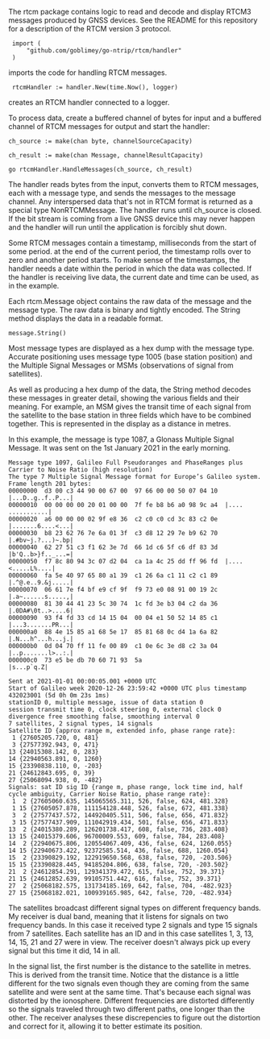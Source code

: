 The rtcm package contains logic to read and decode and display RTCM3
messages produced by GNSS devices.  See the README for this repository
for a description of the RTCM version 3 protocol.

     import (
         "github.com/goblimey/go-ntrip/rtcm/handler"
     )

imports the code for handling RTCM messages.

     rtcmHandler := handler.New(time.Now(), logger)

 creates an RTCM handler connected to a logger.

To process data, create a buffered channel of bytes for input
and a buffered channel of RTCM messages for output and start the handler:

    ch_source := make(chan byte, channelSourceCapacity)

    ch_result := make(chan Message, channelResultCapacity)

    go rtcmHandler.HandleMessages(ch_source, ch_result)

The handler reads bytes from the input, converts them to RTCM messages, each with a message type, and sends the messages to the message channel.
Any interspersed data that's not in RTCM format is returned as a special type NonRTCMMessage.
The handler runs until ch_source is closed.
If the bit stream is coming from a live GNSS device this may never happen
and the handler will run until the application is forcibly shut down.

Some RTCM messages
contain a timestamp,
milliseconds from the start of some period.
at the end of the current period,
the timestamp rolls over to zero and
another period starts.  To make sense of the
timestamps, the handler needs a date within the period in which the data
was collected.  If the handler is receiving live data, the current
date and time can be used, as in the example.

Each rtcm.Message object contains the raw data of the message
and the message type.  The raw data is binary and tightly
encoded.  The String method displays the data in a readable format.

    message.String()

Most message types are displayed as a hex dump with the message type.  Accurate positioning uses message type 1005 (base station position)
and the Multiple Signal Messages or MSMs (observations of signal from satellites).

As well as producing a hex dump of the data,
the String method decodes these messages in greater detail,
showing the various fields and their meaning.
For example, an MSM gives
the transit time of each signal from the
satellite to the base station in three fields which have to be combined together.
This is represented in the display as a distance in metres.

In this example,
the message is type 1087, a Glonass Multiple Signal Message.
It was sent on the 1st January 2021 in the early morning. 

    Message type 1097, Galileo Full Pseudoranges and PhaseRanges plus Carrier to Noise Ratio (high resolution)
    The type 7 Multiple Signal Message format for Europe’s Galileo system.
    Frame length 201 bytes:
    00000000  d3 00 c3 44 90 00 67 00  97 66 00 00 50 07 04 10  |...D..g..f..P...|
    00000010  00 00 00 00 20 01 00 00  7f fe b8 b6 a0 98 9c a4  |.... ...........|
    00000020  a6 00 00 00 02 9f e8 36  c2 c0 c0 cd 3c 83 c2 0e  |.......6....<...|
    00000030  b8 23 62 76 7e 6a 01 3f  c3 d8 12 29 7e b9 62 70  |.#bv~j.?...)~.bp|
    00000040  62 27 51 c3 f1 62 3e 7d  66 1d c6 5f c6 df 83 3d  |b'Q..b>}f.._...=|
    00000050  f7 8c 80 94 3c 07 d2 04  ca 1a 4c 25 dd ff 96 fd  |....<.....L%....|
    00000060  fa 5e 40 97 65 80 a1 39  c1 26 6a c1 11 c2 c1 89  |.^@.e..9.&j.....|
    00000070  06 61 7e f4 bf e9 cf 9f  f9 73 e0 08 91 00 19 2c  |.a~......s.....,|
    00000080  81 30 44 41 23 5c 30 74  1c fd 3e b3 04 c2 da 36  |.0DA#\0t..>....6|
    00000090  93 f4 fd 33 cd 14 15 04  00 04 e1 50 52 14 85 c1  |...3.......PR...|
    000000a0  88 4e 15 85 a1 68 5e 17  85 81 68 0c d4 1a 6a 82  |.N...h^...h...j.|
    000000b0  0d 04 70 ff 11 fe 00 89  c1 0e 6c 3e d8 c2 3a 04  |..p.......l>..:.|
    000000c0  73 e5 be db 70 60 71 93  5a                       |s...p`q.Z|
    
    Sent at 2021-01-01 00:00:05.001 +0000 UTC
    Start of Galileo week 2020-12-26 23:59:42 +0000 UTC plus timestamp 432023001 (5d 0h 0m 23s 1ms)
    stationID 0, multiple message, issue of data station 0
    session transmit time 0, clock steering 0, external clock 0
    divergence free smoothing false, smoothing interval 0
    7 satellites, 2 signal types, 14 signals
    Satellite ID {approx range m, extended info, phase range rate}:
     1 {27605205.720, 0, 481}
     3 {27577392.943, 0, 471}
    13 {24015308.142, 0, 283}
    14 {22940563.891, 0, 1260}
    15 {23390838.110, 0, -203}
    21 {24612843.695, 0, 39}
    27 {25068094.938, 0, -482}
    Signals: sat ID sig ID {range m, phase range, lock time ind, half cycle ambiguity, Carrier Noise Ratio, phase range rate}:
     1  2 {27605060.635, 145065565.311, 526, false, 624, 481.328}
     1 15 {27605057.878, 111154128.448, 526, false, 672, 481.338}
     3  2 {27577437.572, 144920405.511, 506, false, 656, 471.832}
     3 15 {27577437.909, 111042919.434, 501, false, 656, 471.833}
    13  2 {24015380.289, 126201738.417, 608, false, 736, 283.408}
    13 15 {24015379.606, 96700009.553, 609, false, 784, 283.408}
    14  2 {22940675.806, 120554067.409, 436, false, 624, 1260.055}
    14 15 {22940673.422, 92372585.514, 436, false, 688, 1260.054}
    15  2 {23390829.192, 122919650.568, 638, false, 720, -203.506}
    15 15 {23390828.445, 94185204.806, 638, false, 720, -203.502}
    21  2 {24612854.291, 129341379.472, 615, false, 752, 39.371}
    21 15 {24612852.639, 99105751.442, 616, false, 752, 39.371}
    27  2 {25068182.575, 131734185.169, 642, false, 704, -482.923}
    27 15 {25068182.021, 100939165.985, 642, false, 720, -482.934}

The satellites broadcast different signal types on different
frequency bands.
My receiver is dual band,
meaning that it listens for signals on two frequency bands.
In this case it received type 2 signals and type 15 signals
from 7 satellites.
Each satellite has an ID and in this case
satellites 1, 3, 13, 14, 15, 21 and 27 were in view.
The receiver doesn't always pick up every signal
but this time it did,
14 in all.

In the signal list, the first number is the distance to the satellite in metres.
This is derived from the transit time.
Notice that the distance is a little different for the two signals
even though they are coming from the same satellite
and were sent at the same time.
That's because each signal was distorted by the ionosphere.
Different frequencies are distorted differently
so the signals traveled through two different paths,
one longer than the other.
The receiver analyses these discrepencies to figure out
the distortion and correct for it,
allowing it to better estimate its position.
